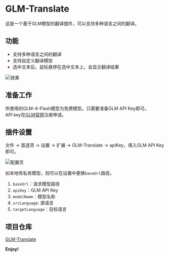 # GLM-Translate

这是一个基于GLM模型的翻译插件，可以支持多种语言之间的翻译。

## 功能

* 支持多种语言之间的翻译
* 支持自定义翻译模型
* 选中文本后，鼠标悬停在选中文本上，会显示翻译结果

![效果](https://raw.githubusercontent.com/z184924/GLM-Translate/refs/heads/main/image/md-2.gif)

## 准备工作

所使用的GLM-4-Flash模型为免费模型。只需要准备GLM API Key即可。  
API key在[GLM官网](https://bigmodel.cn/)注册申请。

## 插件设置

文件 -> 首选项 -> 设置 -> 扩展 -> GLM-Translate -> apiKey，填入GLM API Key即可。

![配置页](https://raw.githubusercontent.com/z184924/GLM-Translate/refs/heads/main/image/md-1.png)

如本地有私有模型，则可以在设置中更换`baseUrl`路径。

1. `baseUrl`：请求模型路径
2. `apiKey`：GLM API Key
3. `modelName`：模型名称
4. `srcLanguage`: 源语言
5. `targetLanguage`：目标语言

## 项目仓库

[GLM-Translate](https://github.com/z184924/GLM-Translate)

**Enjoy!**
